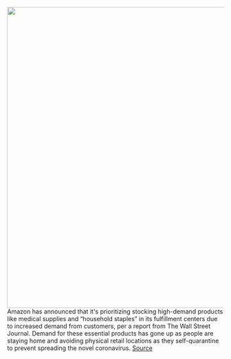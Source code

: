 <img src='https://cdn.vox-cdn.com/thumbor/uiRxgDD2OEsw17NalSRvQ0uArMk=/0x0:2040x1360/1200x800/filters:focal(857x517:1183x843)/cdn.vox-cdn.com/uploads/chorus_image/image/66512248/mdoying_180411_2466_0050stills.0.jpg' width='700px' /><br/>
Amazon has announced that it's prioritizing stocking high-demand products like medical supplies and “household staples” in its fulfillment centers due to increased demand from customers, per a report from The Wall Street Journal. Demand for these essential products has gone up as people are staying home and avoiding physical retail locations as they self-quarantine to prevent spreading the novel coronavirus.
<a href='https://www.theverge.com/2020/3/17/21183299/amazon-medical-supplies-fufillment-centers-stock-staples-warehouses'> Source <a/>
